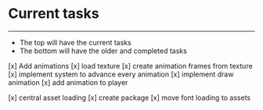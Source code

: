 # Current tasks
---
- The top will have the current tasks
- The bottom will have the older and completed tasks

[x] Add animations
    [x] load texture
    [x] create animation frames from texture
    [x] implement system to advance every animation
    [x] implement draw animation 
    [x] add animation to player 

[x] central asset loading
    [x] create package 
    [x] move font loading to assets
